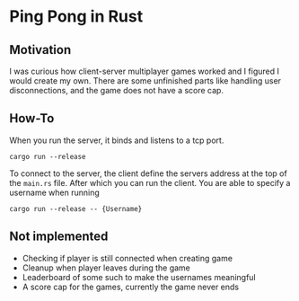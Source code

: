 # Ping Pong in Rust

## Motivation

I was curious how client-server multiplayer games worked and I figured I would create my own. There are some unfinished parts like handling user disconnections, and the game does not have a score cap.

## How-To

When you run the server, it binds and listens to a tcp port.

```
cargo run --release
```

To connect to the server, the client define the servers address at the top of the `main.rs` file. After which you can run the client. You are able to specify a username when running

```
cargo run --release -- {Username}
```

## Not implemented

- Checking if player is still connected when creating game
- Cleanup when player leaves during the game
- Leaderboard of some such to make the usernames meaningful
- A score cap for the games, currently the game never ends
